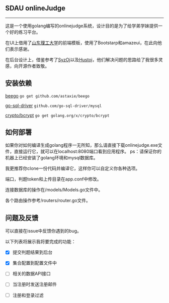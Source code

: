 
## SDAU onlineJudge

--------

这是一个使用golang编写的onlinejudge系统，设计目的是为了给学弟学妹提供一个好的练习平台。

在UI上借用了[山东理工大学](http://acm.sdut.edu.cn/onlinejudge2)的前端模板，使用了Bootstarp和amazeui，在此向他们表示感谢。

在后台设计上，借鉴参考了[SyzOj](https://github.com/Zhengzhou-11-Highschool/syzoj)以及[Hustoj](https://github.com/freefcw/hustoj)，他们解决问题的思路给了我很多灵感，向开源作者致敬。

## 安装依赖
[beego](https://beego.me/)  ```go get github.com/astaxie/beego```

[go-sql-driver](https://github.com/go-sql-driver/mysql)  ```github.com/go-sql-driver/mysql```

[crypto/bcrypt](https://github.com/golang/crypto) ```go get golang.org/x/crypto/bcrypt```

## 如何部署

如果你对如何编译生成golang程序一无所知，那么请直接下载onlinejudge.exe文件，直接运行它，就可以在localhost:8080端口看到应用程序。
ps：请保证你的机器上已经安装了golang环境和mysql数据库。

我更推荐你clone一份代码并编译它，这样你可以自定义你各种选项。

端口，判题token和上传目录在app.conf中修改。

连接数据库的操作在/models/Models.go文件中。

各个路由操作参考/routers/router.go文件。

## 问题及反馈

可以直接在issue中反馈你遇到的bug。

以下列表将展示我将要完成的功能：

- [x] 提交判题结果到后台
- [x] 集合配置到配置文件中
- [ ] 相关的数据API接口
- [ ] 当注册时发送注册邮件
- [ ] 注册和登录过滤









